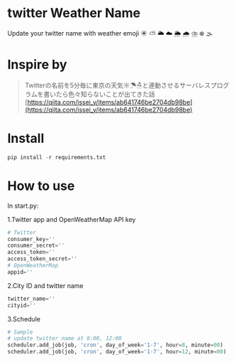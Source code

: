# twitter Weather Name

Update your twitter name with weather emoji ☀️ ⛅️ 🌥 ☁️ 🌦 🌧 ⛈ ❄️ 🌫 

# Inspire by

> Twitterの名前を5分毎に東京の天気☼☂☃と連動させるサーバレスプログラムを書いたら色々知らないことが出てきた話
> [https://qiita.com/issei_y/items/ab641746be2704db98be](https://qiita.com/issei_y/items/ab641746be2704db98be)

# Install 

~~~ python
pip install -r requirements.txt
~~~

# How to use

In start.py:

1.Twitter app and OpenWeatherMap API key 

~~~python
# Twitter
consumer_key=''
consumer_secret=''
access_token=''
access_token_secret=''
# OpenWeatherMap
appid=''
~~~

2.City ID and twitter name 

~~~python
twitter_name=''
cityid=''
~~~

3.Schedule

~~~python
# Sample
# update twitter name at 8:00, 12:00
scheduler.add_job(job, 'cron', day_of_week='1-7', hour=8, minute=00)
scheduler.add_job(job, 'cron', day_of_week='1-7', hour=12, minute=00)
~~~ 

